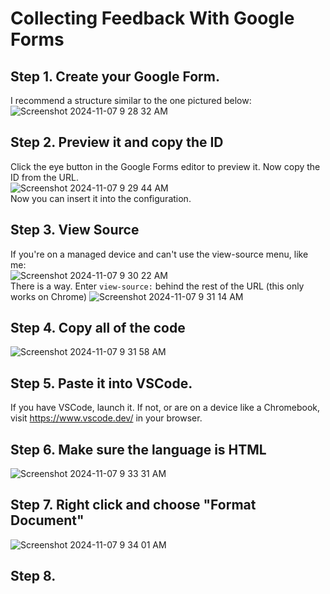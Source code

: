 # Collecting Feedback With Google Forms
## Step 1. Create your Google Form.
I recommend a structure similar to the one pictured below:<br/>
![Screenshot 2024-11-07 9 28 32 AM](https://github.com/user-attachments/assets/b26e4f03-a927-41c8-ac70-894027e56b33)

## Step 2. Preview it and copy the ID
Click the eye button in the Google Forms editor to preview it. Now copy the ID from the URL.<br/>
![Screenshot 2024-11-07 9 29 44 AM](https://github.com/user-attachments/assets/a55bbfb5-e1a7-4aa7-850c-8ac5376649dc)
<br/>
Now you can insert it into the configuration.

## Step 3. View Source
If you're on a managed device and can't use the view-source menu, like me:<br/>
![Screenshot 2024-11-07 9 30 22 AM](https://github.com/user-attachments/assets/14c1a7aa-bed4-4f3b-9655-9e5706a1d223)
<br/>
There is a way. Enter `view-source:` behind the rest of the URL (this only works on Chrome)
![Screenshot 2024-11-07 9 31 14 AM](https://github.com/user-attachments/assets/eaef67bc-de72-4633-9ef0-fd47235125b8)


## Step 4. Copy all of the code
![Screenshot 2024-11-07 9 31 58 AM](https://github.com/user-attachments/assets/69886660-ce1f-4988-85a5-962262b2080d)

## Step 5. Paste it into VSCode.
If you have VSCode, launch it. If not, or are on a device like a Chromebook, visit https://www.vscode.dev/ in your browser.

## Step 6. Make sure the language is HTML
![Screenshot 2024-11-07 9 33 31 AM](https://github.com/user-attachments/assets/56c84428-52d6-4c8c-a97a-4c4a8b3c70b3)

## Step 7. Right click and choose "Format Document"
![Screenshot 2024-11-07 9 34 01 AM](https://github.com/user-attachments/assets/edc61cbb-8c67-4c4f-bfee-f6c893f55bc2)

## Step 8.
